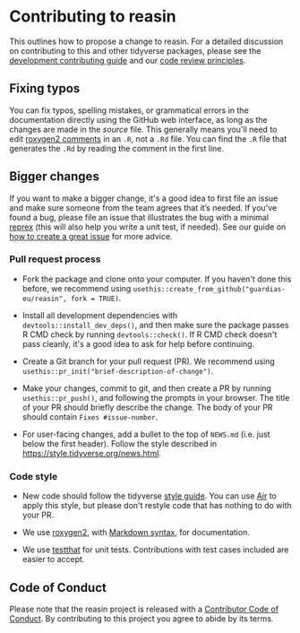 # Contributing to reasin

This outlines how to propose a change to reasin.
For a detailed discussion on contributing to this and other tidyverse packages, please see the [development contributing guide](https://rstd.io/tidy-contrib) and our [code review principles](https://code-review.tidyverse.org/).

## Fixing typos

You can fix typos, spelling mistakes, or grammatical errors in the documentation directly using the GitHub web interface, as long as the changes are made in the _source_ file. 
This generally means you'll need to edit [roxygen2 comments](https://roxygen2.r-lib.org/articles/roxygen2.html) in an `.R`, not a `.Rd` file. 
You can find the `.R` file that generates the `.Rd` by reading the comment in the first line.

## Bigger changes

If you want to make a bigger change, it's a good idea to first file an issue and make sure someone from the team agrees that it’s needed. 
If you’ve found a bug, please file an issue that illustrates the bug with a minimal 
[reprex](https://www.tidyverse.org/help/#reprex) (this will also help you write a unit test, if needed).
See our guide on [how to create a great issue](https://code-review.tidyverse.org/issues/) for more advice.

### Pull request process

*   Fork the package and clone onto your computer. If you haven't done this before, we recommend using `usethis::create_from_github("guardias-eu/reasin", fork = TRUE)`.

*   Install all development dependencies with `devtools::install_dev_deps()`, and then make sure the package passes R CMD check by running `devtools::check()`. 
    If R CMD check doesn't pass cleanly, it's a good idea to ask for help before continuing. 
*   Create a Git branch for your pull request (PR). We recommend using `usethis::pr_init("brief-description-of-change")`.

*   Make your changes, commit to git, and then create a PR by running `usethis::pr_push()`, and following the prompts in your browser.
    The title of your PR should briefly describe the change.
    The body of your PR should contain `Fixes #issue-number`.

*  For user-facing changes, add a bullet to the top of `NEWS.md` (i.e. just below the first header). Follow the style described in <https://style.tidyverse.org/news.html>.

### Code style

*   New code should follow the tidyverse [style guide](https://style.tidyverse.org). 
    You can use [Air](https://posit-dev.github.io/air/) to apply this style, but please don't restyle code that has nothing to do with your PR.  

*  We use [roxygen2](https://cran.r-project.org/package=roxygen2), with [Markdown syntax](https://cran.r-project.org/web/packages/roxygen2/vignettes/rd-formatting.html), for documentation.  

*  We use [testthat](https://cran.r-project.org/package=testthat) for unit tests. 
   Contributions with test cases included are easier to accept.  

## Code of Conduct

Please note that the reasin project is released with a
[Contributor Code of Conduct](CODE_OF_CONDUCT.md). By contributing to this
project you agree to abide by its terms.
